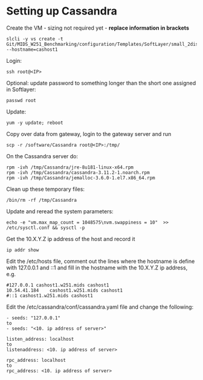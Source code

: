 # Setting up Cassandra

Create the VM - sizing not required yet - **replace information in brackets**

    slcli -y vs create -t Git/MIDS_W251_Benchmarking/configuration/Templates/SoftLayer/small_2disk_private.slcli --hostname=cashost1

Login:

    ssh root@<IP>

Optional: update password to something longer than the short one assigned in Softlayer:

    passwd root

Update:

    yum -y update; reboot

Copy over data from gateway, login to the gateway server and run

	scp -r /software/Cassandra root@<IP>:/tmp/
    
On the Cassandra server do:

    rpm -ivh /tmp/Cassandra/jre-8u181-linux-x64.rpm
	rpm -ivh /tmp/Cassandra/cassandra-3.11.2-1.noarch.rpm
	rpm -ivh /tmp/Cassandra/jemalloc-3.6.0-1.el7.x86_64.rpm

Clean up these temporary files:

	/bin/rm -rf /tmp/Cassandra

Update and reread the system parameters:

	echo -e "vm.max_map_count = 1048575\nvm.swappiness = 10"  >> /etc/sysctl.conf && sysctl -p

Get the 10.X.Y.Z ip address of the host and record it

	ip addr show

Edit the /etc/hosts file, comment out the lines where the hostname is define with 127.0.0.1 and ::1 and fill in the hostname with the 10.X.Y.Z ip address, e.g.
	
	#127.0.0.1 cashost1.w251.mids cashost1
	10.54.41.184    cashost1.w251.mids cashost1
	#::1 cashost1.w251.mids cashost1

Edit the /etc/cassandra/conf/cassandra.yaml file and change the following:

	- seeds: "127.0.0.1"
	to
	- seeds: "<10. ip address of server>"

	listen_address: localhost
	to
	listenaddress: <10. ip address of server>

	rpc_address: localhost
	to
	rpc_address: <10. ip address of server>
